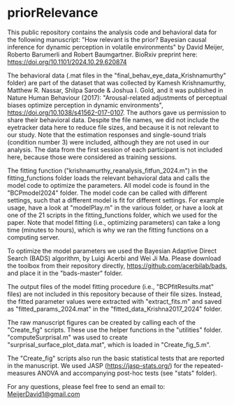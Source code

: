 # priorRelevance
This public repository contains the analysis code and behavioral data for the following manuscript:
"How relevant is the prior? Bayesian causal inference for dynamic perception in volatile environments"
by David Meijer, Roberto Barumerli and Robert Baumgartner. 
BioRxiv preprint here: https://doi.org/10.1101/2024.10.29.620874

The behavioral data (.mat files in the "final_behav_eye_data_Krishnamurthy" folder) are part of the dataset that was collected by 
Kamesh Krishnamurthy, Matthew R. Nassar, Shilpa Sarode & Joshua I. Gold, and it was published in Nature Human Behaviour (2017):
"Arousal-related adjustments of perceptual biases optimize perception in dynamic environments", https://doi.org/10.1038/s41562-017-0107. 
The authors gave us permission to share their behavioral data. 
Despite the file names, we did not include the eyetracker data here to reduce file sizes, and because it is not relevant to our study.
Note that the estimation responses and single-sound trials (condition number 3) were included, although they are not used in our analysis. 
The data from the first session of each participant is not included here, because those were considered as training sessions. 

The fitting function ("krishnamurthy_reanalysis_fitfun_2024.m") in the fitting_functions folder loads the relevant behavioral data and calls the model code to optimize the parameters. 
All model code is found in the "BCPmodel2024" folder. The model code can be called with different settings, such that a different model is fit for different settings. 
For example usage, have a look at "modelPlay.m" in the various folder, or have a look at one of the 21 scripts in the fitting_functions folder, which we used for the paper. 
Note that model fitting (i.e., optimizing parameters) can take a long time (minutes to hours), which is why we ran the fitting functions on a computing server.

To optimize the model parameters we used the Bayesian Adaptive Direct Search (BADS) algorithm, by Luigi Acerbi and Wei Ji Ma. 
Please download the toolbox from their repository directly, https://github.com/acerbilab/bads, and place it in the "bads-master" folder.

The output files of the model fitting procedure (i.e., "BCPfitResults.mat" files) are not included in this repository because of their file sizes. 
Instead, the fitted parameter values were extracted with "extract_fits.m" and saved as "fitted_params_2024.mat" in the "fitted_data_Krishna2017_2024" folder. 

The raw manuscript figures can be created by calling each of the "Create_fig" scripts. These use the helper functions in the "utilities" folder. 
"computeSurprisal.m" was used to create "surprisal_surface_plot_data.mat", which is loaded in "Create_fig_5.m". 

The "Create_fig" scripts also run the basic statistical tests that are reported in the manuscript. 
We used JASP (https://jasp-stats.org/) for the repeated-measures ANOVA and accompanying post-hoc tests (see "stats" folder).

For any questions, please feel free to send an email to: MeijerDavid1@gmail.com
